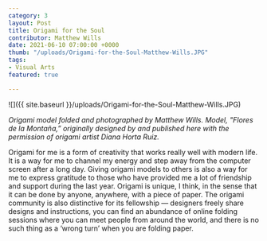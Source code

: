 ```yaml
---
category: 3
layout: Post
title: Origami for the Soul
contributor: Matthew Wills
date: 2021-06-10 07:00:00 +0000
thumb: "/uploads/Origami-for-the-Soul-Matthew-Wills.JPG"
tags: 
- Visual Arts
featured: true

---
```

![]({{ site.baseurl }}/uploads/Origami-for-the-Soul-Matthew-Wills.JPG)

<em>Origami model folded and photographed by Matthew Wills. Model, "Flores de la Montaña,” originally designed by and published here with the permission of origami artist Diana Horta Ruiz.</em>

Origami for me is a form of creativity that works really well with modern life. It is a way for me to channel my energy and step away from the computer screen after a long day. Giving origami models to others is also a way for me to express gratitude to those who have provided me a lot of friendship and support during the last year. Origami is unique, I think, in the sense that it can be done by anyone, anywhere, with a piece of paper. The origami community is also distinctive for its fellowship — designers freely share designs and instructions, you can find an abundance of online folding sessions where you can meet people from around the world, and there is no such thing as a ‘wrong turn’ when you are folding paper.